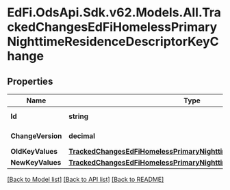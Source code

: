 # EdFi.OdsApi.Sdk.v62.Models.All.TrackedChangesEdFiHomelessPrimaryNighttimeResidenceDescriptorKeyChange

## Properties

Name | Type | Description | Notes
------------ | ------------- | ------------- | -------------
**Id** | **string** | Resource identifier | [optional] 
**ChangeVersion** | **decimal** | Change version | [optional] 
**OldKeyValues** | [**TrackedChangesEdFiHomelessPrimaryNighttimeResidenceDescriptorKey**](TrackedChangesEdFiHomelessPrimaryNighttimeResidenceDescriptorKey.md) |  | [optional] 
**NewKeyValues** | [**TrackedChangesEdFiHomelessPrimaryNighttimeResidenceDescriptorKey**](TrackedChangesEdFiHomelessPrimaryNighttimeResidenceDescriptorKey.md) |  | [optional] 

[[Back to Model list]](../README.md#documentation-for-models) [[Back to API list]](../README.md#documentation-for-api-endpoints) [[Back to README]](../README.md)


